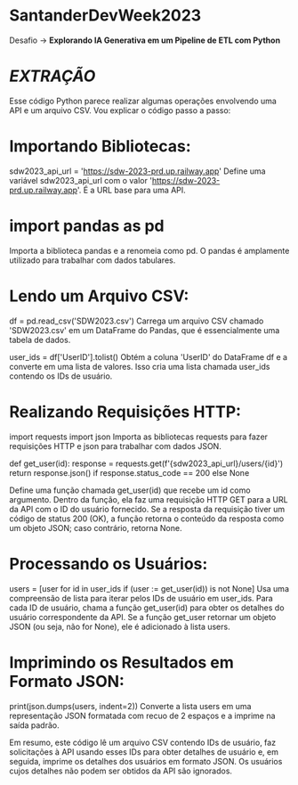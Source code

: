 # SantanderDevWeek2023
Desafio ->  **Explorando IA Generativa em um Pipeline de ETL com Python**

# *EXTRAÇÃO*

Esse código Python parece realizar algumas operações envolvendo uma API e um arquivo CSV. Vou explicar o código passo a passo:

# Importando Bibliotecas:

sdw2023_api_url = 'https://sdw-2023-prd.up.railway.app'
Define uma variável sdw2023_api_url com o valor 'https://sdw-2023-prd.up.railway.app'. É a URL base para uma API.


# import pandas as pd
Importa a biblioteca pandas e a renomeia como pd. O pandas é amplamente utilizado para trabalhar com dados tabulares.

# Lendo um Arquivo CSV:

df = pd.read_csv('SDW2023.csv')
Carrega um arquivo CSV chamado 'SDW2023.csv' em um DataFrame do Pandas, que é essencialmente uma tabela de dados.

user_ids = df['UserID'].tolist()
Obtém a coluna 'UserID' do DataFrame df e a converte em uma lista de valores. Isso cria uma lista chamada user_ids contendo os IDs de usuário.

# Realizando Requisições HTTP:

import requests
import json
Importa as bibliotecas requests para fazer requisições HTTP e json para trabalhar com dados JSON.

def get_user(id):
  response = requests.get(f'{sdw2023_api_url}/users/{id}')
  return response.json() if response.status_code == 200 else None
  
Define uma função chamada get_user(id) que recebe um id como argumento. Dentro da função, ela faz uma requisição HTTP GET para a URL da API com o ID do usuário fornecido. Se a resposta da requisição tiver um código de status 200 (OK), a função retorna o conteúdo da resposta como um objeto JSON; caso contrário, retorna None.

# Processando os Usuários:

users = [user for id in user_ids if (user := get_user(id)) is not None]
Usa uma compreensão de lista para iterar pelos IDs de usuário em user_ids. Para cada ID de usuário, chama a função get_user(id) para obter os detalhes do usuário correspondente da API. Se a função get_user retornar um objeto JSON (ou seja, não for None), ele é adicionado à lista users.

# Imprimindo os Resultados em Formato JSON:

print(json.dumps(users, indent=2))
Converte a lista users em uma representação JSON formatada com recuo de 2 espaços e a imprime na saída padrão.

Em resumo, este código lê um arquivo CSV contendo IDs de usuário, faz solicitações à API usando esses IDs para obter detalhes de usuário e, em seguida, imprime os detalhes dos usuários em formato JSON. Os usuários cujos detalhes não podem ser obtidos da API são ignorados.

